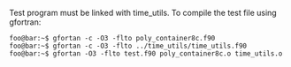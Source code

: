 Test program must be linked with time_utils. To compile the test file using gfortran:

```shell
foo@bar:~$ gfortan -c -O3 -flto poly_container8c.f90
foo@bar:~$ gfortan -c -O3 -flto ../time_utils/time_utils.f90
foo@bar:~$ gfortan -O3 -flto test.f90 poly_container8c.o time_utils.o
```
